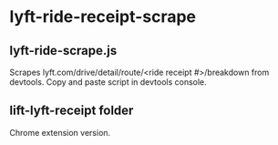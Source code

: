 # lyft-ride-receipt-scrape

## lyft-ride-scrape.js
Scrapes lyft.com/drive/detail/route/&lt;ride receipt #>/breakdown from devtools. Copy and paste script in devtools console.

## lift-lyft-receipt folder
Chrome extension version.

